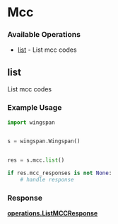 # Mcc

### Available Operations

* [list](#list) - List mcc codes

## list

List mcc codes

### Example Usage

```python
import wingspan


s = wingspan.Wingspan()


res = s.mcc.list()

if res.mcc_responses is not None:
    # handle response
```


### Response

**[operations.ListMCCResponse](../../models/operations/listmccresponse.md)**

